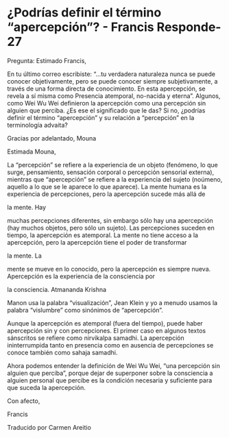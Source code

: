 # ¿Podrías definir el término “apercepción”? - Francis Responde- 27

Pregunta: Estimado Francis, 

En tu último correo escribiste: “…tu verdadera naturaleza nunca se puede conocer objetivamente, pero se puede conocer siempre subjetivamente, a través de una forma directa de conocimiento. En esta apercepción, se revela a sí misma como Presencia atemporal, no-nacida y eterna”. Algunos, como Wei Wu Wei definieron la apercepción como una percepción sin alguien que perciba. ¿Es ese el significado que le das? Si no, ¿podrías definir el término “apercepción” y su relación a “percepción” en la terminología advaita? 

Gracias por adelantado, Mouna

Estimada Mouna,

La “percepción” se refiere a la experiencia de un objeto (fenómeno, lo que surge, pensamiento, sensación corporal o percepción sensorial externa), mientras que “apercepción” se refiere a la experiencia del sujeto (noúmeno, aquello a lo que se le aparece lo que aparece). La mente humana es la experiencia de percepciones, pero la apercepción sucede más allá de 

la mente. Hay

muchas percepciones diferentes, sin embargo sólo hay una apercepción (hay muchos objetos, pero sólo un sujeto). Las percepciones suceden en tiempo, la apercepción es atemporal. La mente no tiene acceso a la apercepción, pero la apercepción tiene el poder de transformar 

la mente. La

mente se mueve en lo conocido, pero la apercepción es siempre nueva. Apercepción es la experiencia de la consciencia por 

la consciencia. Atmananda Krishna

Manon usa la palabra “visualización”, Jean Klein y yo a menudo usamos la palabra “vislumbre” como sinónimos de “apercepción”.

Aunque la apercepción es atemporal (fuera del tiempo), puede haber apercepción sin y con percepciones. El primer caso en algunos textos sánscritos se refiere como nirvikalpa samadhi. La apercepción ininterrumpida tanto en presencia como en ausencia de percepciones se conoce también como sahaja samadhi.

Ahora podemos entender la definición de Wei Wu Wei, “una percepción sin alguien que perciba”, porque dejar de superponer sobre la consciencia a alguien personal que percibe es la condición necesaria y suficiente para que suceda la apercepción.

Con afecto,

Francis

Traducido por Carmen Areitio

